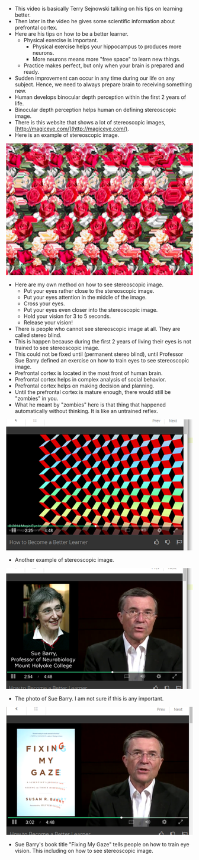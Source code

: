 * This video is basically Terry Sejnowski talking on his tips on learning better.
* Then later in the video he gives some scientific information about prefrontal cortex.
* Here are his tips on how to be a better learner.
    * Physical exercise is important.
        * Physical exercise helps your hippocampus to produces more neurons.
        * More neurons means more "free space" to learn new things.
    * Practice makes perfect, but only when your brain is prepared and ready.
* Sudden improvement can occur in any time during our life on any subject. Hence, we need to always prepare brain to receiving something new.
* Human develops binocular depth perception within the first 2 years of life.
* Binocular depth perception helps human on defining stereoscopic image.
* There is this website that shows a lot of stereoscopic images, [http://magiceye.com/](http://magiceye.com/).
* Here is an example of stereoscopic image.

![./20161121-0247-cet-11-1.png](./20161121-0247-cet-11-1.png)

* Here are my own method on how to see stereoscopic image.
    * Put your eyes rather close to the stereoscopic image.
    * Put your eyes attention in the middle of the image.
    * Cross your eyes.
    * Put your eyes even closer into the stereoscopic image.
    * Hold your vision for 3 to 5 seconds.
    * Release your vision!
* There is people who cannot see stereoscopic image at all. They are called stereo blind.
* This is happen because during the first 2 years of living their eyes is not trained to see stereoscopic image.
* This could not be fixed until (permanent stereo blind), until Professor Sue Barry defined an exercise on how to train eyes to see stereoscopic image.
* Prefrontal cortex is located in the most front of human brain.
* Prefrontal cortex helps in complex analysis of social behavior.
* Prefrontal cortex helps on making decision and planning.
* Until the prefrontal cortex is mature enough, there would still be "zombies" in you.
* What he meant by "zombies" here is that thing that happened automatically without thinking. It is like an untrained reflex.

![./20161121-0247-cet-11-2.png](./20161121-0247-cet-11-2.png)

* Another example of stereoscopic image.

![./20161121-0247-cet-11-3.png](./20161121-0247-cet-11-3.png)

* The photo of Sue Barry. I am not sure if this is any important.

![./20161121-0247-cet-11-4.png](./20161121-0247-cet-11-4.png)

* Sue Barry's book title "Fixing My Gaze" tells people on how to train eye vision. This including on how to see stereoscopic image.